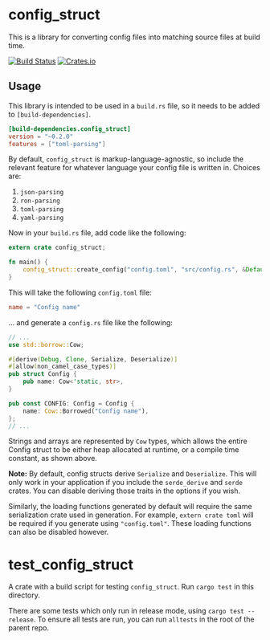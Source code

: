 config_struct
===

This is a library for converting config files into matching source files at build time.

[![Build Status](https://travis-ci.org/Mistodon/config_struct.svg?branch=master)](https://travis-ci.org/Mistodon/config_struct)
[![Crates.io](https://img.shields.io/crates/v/config_struct.svg)](https://crates.io/crates/config_struct)

Usage
---

This library is intended to be used in a `build.rs` file, so it needs to be added to `[build-dependencies]`.

```toml
[build-dependencies.config_struct]
version = "~0.2.0"
features = ["toml-parsing"]
```

By default, `config_struct` is markup-language-agnostic, so include the relevant feature for whatever language your config file is written in. Choices are:

1.  `json-parsing`
2.  `ron-parsing`
3.  `toml-parsing`
4.  `yaml-parsing`

Now in your `build.rs` file, add code like the following:

```rust
extern crate config_struct;

fn main() {
    config_struct::create_config("config.toml", "src/config.rs", &Default::default());
}
```

This will take the following `config.toml` file:

```toml
name = "Config name"
```

... and generate a `config.rs` file like the following:

```rust
// ...
use std::borrow::Cow;

#[derive(Debug, Clone, Serialize, Deserialize)]
#[allow(non_camel_case_types)]
pub struct Config {
    pub name: Cow<'static, str>,
}

pub const CONFIG: Config = Config {
    name: Cow::Borrowed("Config name"),
};
// ...
```

Strings and arrays are represented by `Cow` types, which allows the entire Config struct to be either heap allocated at runtime, or a compile time constant, as shown above.

**Note:** By default, config structs derive `Serialize` and
`Deserialize`. This will only work in your application if you include the
`serde_derive` and `serde` crates. You can disable deriving those traits in
the options if you wish.

Similarly, the loading functions generated by default will require the same
serialization crate used in generation. For example, `extern crate toml` will
be required if you generate using `"config.toml"`. These loading functions can
also be disabled however.


test_config_struct
===

A crate with a build script for testing `config_struct`. Run `cargo test` in this directory.

There are some tests which only run in release mode, using `cargo test --release`. To ensure all tests are run, you can run `alltests` in the root of the parent repo.
